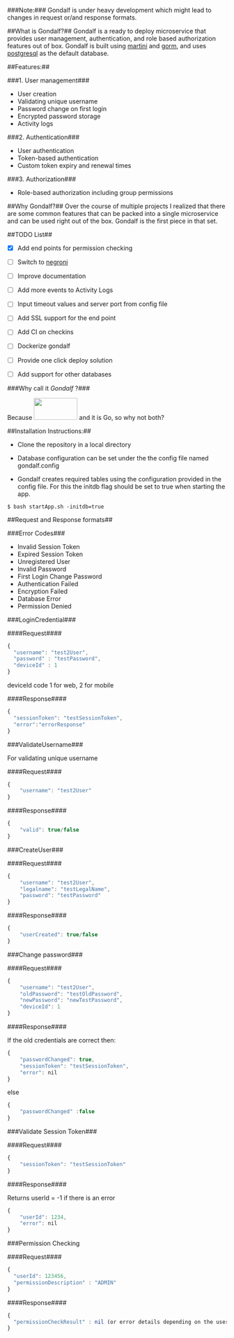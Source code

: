###Note:###
Gondalf is under heavy development which might lead to changes in request or/and response formats. 

##What is Gondalf?##
Gondalf is a ready to deploy microservice that provides user management, authentication, and role based authorization features out of box. Gondalf is built using [martini](https://github.com/go-martini/martini) and [gorm](https://github.com/jinzhu/gorm), and uses [postgresql](http://www.postgresql.org) as the default database.

##Features:##

###1. User management###
- User creation
- Validating unique username
- Password change on first login
- Encrypted password storage
- Activity logs

###2. Authentication###
- User authentication
- Token-based authentication
- Custom token expiry and renewal times

###3. Authorization###
- Role-based authorization including group permissions


##Why Gondalf?##
Over the course of multiple projects I realized that there are some common features that can be packed into a single microservice and can be used right out of the box. Gondalf is the first piece in that set.


##TODO List##
- [X] Add end points for permission checking
- [ ] Switch to [negroni](https://github.com/codegangsta/negroni)
- [ ] Improve documentation 
- [ ] Add more events to Activity Logs
- [ ] Input timeout values and server port from config file
- [ ] Add SSL support for the end point
- [ ] Add CI on checkins
- [ ] Dockerize gondalf
- [ ] Provide one click deploy solution
- [ ] Add support for other databases


###Why call it *Gondalf* ?###

Because  <img src="http://www.reactiongifs.com/wp-content/uploads/2013/12/shall-not-pass.gif" width="100px" height="50px"/> and it is Go, so why not both?


 
##Installation Instructions:##

- Clone the repository in a local directory

- Database configuration can be set under the the config file named gondalf.config

- Gondalf creates required tables using the configuration provided in the config file. For this the 
initdb flag should be set to true when starting the app.

`$ bash startApp.sh -initdb=true` 

##Request and Response formats##

###Error Codes###

- Invalid Session Token
- Expired Session Token
- Unregistered User
- Invalid Password
- First Login Change Password
- Authentication Failed
- Encryption Failed
- Database Error
- Permission Denied


###LoginCredential###

####Request####

```javascript
{
  "username": "test2User",
  "password" : "testPassword",
  "deviceId" : 1
}
```

deviceId code 1 for web, 2 for mobile

####Response####

```javascript
{
  "sessionToken": "testSessionToken",
  "error":"errorResponse"
}
```

###ValidateUsername###

For validating unique username

####Request####

```javascript
{
	"username": "test2User"
}
```

####Response####

```javascript
{
	"valid": true/false
}
```

###CreateUser###

####Request####

```javascript
{
	"username": "test2User",
	"legalname": "testLegalName",
	"password": "testPassword"
}
```
####Response####

```javascript
{
	"userCreated": true/false
}
```

###Change password###

####Request####

```javascript
{
	"username": "test2User",
	"oldPassword": "testOldPassword",
	"newPassword": "newTestPassword",
	"deviceId": 1
}
```

####Response####

If the old credentials are correct then:

```javascript
{
	"passwordChanged": true,
	"sessionToken": "testSessionToken",
	"error": nil
}
```

else

```javascript
{
	"passwordChanged" :false
}
```

###Validate Session Token###

####Request####

```javascript
{
	"sessionToken": "testSessionToken"
}
```

####Response####

Returns userId = -1 if there is an error

```javascript
{
	"userId": 1234,
	"error": nil
}
```

###Permission Checking

####Request####

```javascript
{
  "userId": 123456,
  "permissionDescription" : "ADMIN"
}
````

####Response####

```javascript
{
  "permissionCheckResult" : nil (or error details depending on the userId)
}